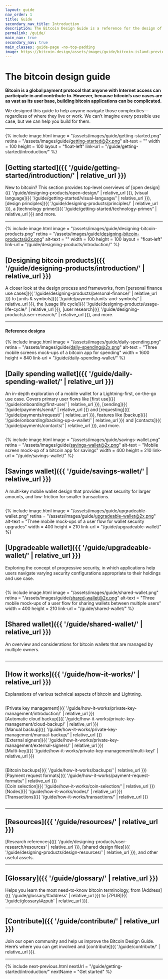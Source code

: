 ```yaml
---
layout: guide
nav_order: 1
title: Guide
secondary_nav_title: Introduction
description: The Bitcoin Design Guide is a reference for the design of bitcoin applications.
permalink: /guide/
main_nav: true
secondary_nav: true
main_classes: guide-page -no-top-padding
image: https://bitcoin.design/assets/images/guide/bitcoin-island-preview.jpg
---
```


<!--

Introduction to the guide

- Why it exists
- What's in it
- How to use it
- How to contribute

Illustration sources

- https://www.figma.com/file/qzvCvqhSRx3Jq8aywaSjlr/Bitcoin-Design-Guide-Illustrations-CO?node-id=238%3A3

-->

# The bitcoin design guide

**Bitcoin is a global payment protocol that anyone with Internet access can participate in and contribute to. However, because bitcoin’s use cases are as vast as its user base, building bitcoin applications can be complicated.**

We designed this guide to help anyone navigate those complexities—regardless of where they live or work. We can’t imagine every possible use case, but we can help you build for them.

---

<div class="center" markdown="1">

{% include image.html
   image = "/assets/images/guide/getting-started.png"
   retina = "/assets/images/guide/getting-started@2x.png"
   alt-text = ""
   width = 100
   height = 100
   layout = "float-left"
   link-url = "/guide/getting-started/introduction/"
%}

<h2 class="h3" markdown="1">[Getting started]({{ '/guide/getting-started/introduction/' | relative_url }})</h2>

New to bitcoin? This section provides top-level overviews of [open design]({{ '/guide/designing-products/open-design/' | relative_url }}), [visual language]({{ '/guide/getting-started/visual-language/' | relative_url }}), [design principles]({{ '/guide/designing-products/principles/' | relative_url }}), a [technology primer]({{ '/guide/getting-started/technology-primer/' | relative_url }}) and more.

</div>

---

<div class="center" markdown="1">

{% include image.html
   image = "/assets/images/guide/designing-bitcoin-products.png"
   retina = "/assets/images/guide/designing-bitcoin-products@2x.png"
   alt-text = ""
   width = 100
   height = 100
   layout = "float-left"
   link-url = "/guide/designing-products/introduction/"
%}

<h2 class="h3" markdown="1">[Designing bitcoin products]({{ '/guide/designing-products/introduction/' | relative_url }})</h2>

A closer look at the design process and frameworks, from [personal finance use cases]({{ '/guide/designing-products/personal-finance/' | relative_url }}) to [units & symbols]({{ '/guide/payments/units-and-symbols/' | relative_url }}), the [usage life cycle]({{ '/guide/designing-products/usage-life-cycle/' | relative_url }}), [user research]({{ '/guide/designing-products/user-research/' | relative_url }}), and more.

</div>

---

<h4 class="h3" markdown="1">Reference designs</h4>

{% include image.html
   image = "/assets/images/guide/daily-spending.png"
   retina = "/assets/images/guide/daily-spending@2x.png"
   alt-text = "Three mobile screens mock-ups of a bitcoin app for spending"
   width = 1600
   height = 840
   link-url = "/guide/daily-spending-wallet/"
%}

<h2 class="h3" markdown="1">[Daily spending wallet]({{ '/guide/daily-spending-wallet/' | relative_url }})</h2>

An in-depth exploration of a mobile wallet for a Lightning-first, on-the-go use case. Covers primary user flows like [first use]({{ '/guide/onboarding/first-use/' | relative_url }}), [sending]({{ '/guide/payments/send/' | relative_url }}) and [requesting]({{ '/guide/payments/request/' | relative_url }}), features like [backup]({{ '/guide/onboarding/backing-up-a-wallet/' | relative_url }}) and [contacts]({{ '/guide/payments/contacts/' | relative_url }}), and more.

<div class="columns-desktop -two -ref">
<div class="column" markdown="1">

{% include image.html
   image = "/assets/images/guide/savings-wallet.png"
   retina = "/assets/images/guide/savings-wallet@2x.png"
   alt-text = "Mobile screen mock-up of a bitcoin app for savings"
   width = 400
   height = 210
   link-url = "/guide/savings-wallet/"
%}

<h2 class="h3" markdown="1">[Savings wallet]({{ '/guide/savings-wallet/' | relative_url }})</h2>

A multi-key mobile wallet design that provides great security for larger amounts, and low-friction for smaller transactions.

</div>
<div class="column" markdown="1">

{% include image.html
   image = "/assets/images/guide/upgradeable-wallet.png"
   retina = "/assets/images/guide/upgradeable-wallet@2x.png"
   alt-text = "Three mobile mock-ups of a user flow for wallet security upgrades"
   width = 400
   height = 210
   link-url = "/guide/upgradeable-wallet/"
%}

<h2 class="h3" markdown="1">[Upgradeable wallet]({{ '/guide/upgradeable-wallet/' | relative_url }})</h2>

Exploring the concept of progressive security, in which applications help users navigate varying security configurations appropriate to their holdings and use case.

</div>
</div>

<div class="columns-desktop -two -ref">
<div class="column" markdown="1">

{% include image.html
   image = "/assets/images/guide/shared-wallet.png"
   retina = "/assets/images/guide/shared-wallet@2x.png"
   alt-text = "Three mobile mock-ups of a user flow for sharing wallets between multiple users"
   width = 400
   height = 210
   link-url = "/guide/shared-wallet/"
%}

<h2 class="h3" markdown="1">[Shared wallet]({{ '/guide/shared-wallet/' | relative_url }})</h2>

An overview and considerations for bitcoin wallets that are managed by multiple owners.

</div>
<div class="column -blank" markdown="1">

</div>
</div>

---

<h2 class="h3" markdown="1">[How it works]({{ '/guide/how-it-works/' | relative_url }})</h2>

Explanations of various technical aspects of bitcoin and Lightning.

<div class="columns-desktop -two -how">
<div class="column" markdown="1">

[Private key management]({{ '/guide/how-it-works/private-key-management/introduction/' | relative_url }})<br />
[Automatic cloud backup]({{ '/guide/how-it-works/private-key-management/cloud-backup/' | relative_url }})<br />
[Manual backup]({{ '/guide/how-it-works/private-key-management/manual-backup/' | relative_url }})<br />
[External signers]({{ '/guide/how-it-works/private-key-management/external-signers/' | relative_url }})<br />
[Multi-key]({{ '/guide/how-it-works/private-key-management/multi-key/' | relative_url }})

</div>
<div class="column" markdown="1">

[Bitcoin backups]({{ '/guide/how-it-works/backups/' | relative_url }})<br />
[Payment request formats]({{ '/guide/how-it-works/payment-request-formats/' | relative_url }})<br />
[Coin selection]({{ '/guide/how-it-works/coin-selection/' | relative_url }})<br />
[Nodes]({{ '/guide/how-it-works/nodes/' | relative_url }})<br />
[Transactions]({{ '/guide/how-it-works/transactions/' | relative_url }})

</div>
</div>

---

<h2 class="h3" markdown="1">[Resources]({{ '/guide/resources/' | relative_url }})</h2>

[Research references]({{ '/guide/designing-products/user-research/resources' | relative_url }}), [shared design files]({{ '/guide/designing-products/design-resources/' | relative_url }}), and other useful assets.

---

<h2 class="h3" markdown="1">[Glossary]({{ '/guide/glossary/' | relative_url }})</h2>

Helps you learn the most need-to-know bitcoin terminology, from [Address]({{ '/guide/glossary/#address' | relative_url }}) to [ZPUB]({{ '/guide/glossary/#zpub' | relative_url }}).

---

<h2 class="h3" markdown="1">[Contribute]({{ '/guide/contribute/' | relative_url }})</h2>

Join our open community and help us improve the Bitcoin Design Guide. Here’s where you can get involved and [contribute]({{ '/guide/contribute/' | relative_url }}).


---

{% include next-previous.html
   nextUrl = "/guide/getting-started/introduction/"
   nextName = "Get started"
%}
